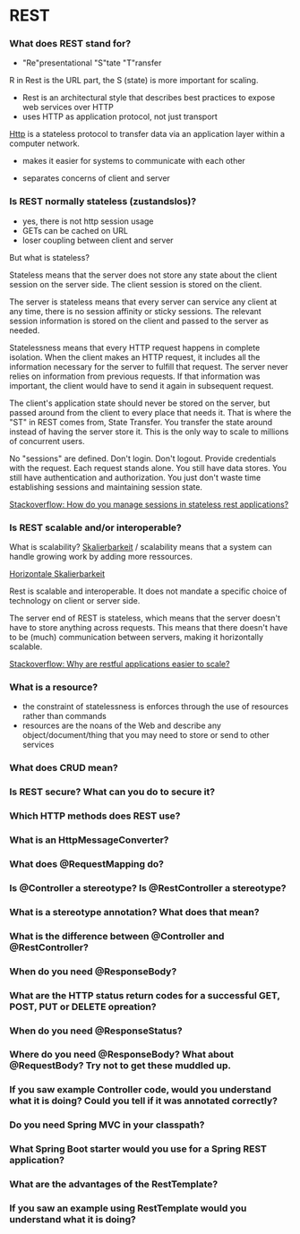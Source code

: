 # REST #

### What does REST stand for? ###

- "Re"presentational "S"tate "T"ransfer

R in Rest is the URL part, the S (state) is more important for scaling.

- Rest is an architectural style that describes best practices to expose web services over HTTP
- uses HTTP as application protocol, not just transport

[Http](https://de.wikipedia.org/wiki/Hypertext_Transfer_Protocol) is a stateless protocol to transfer data via an application layer within a computer network.

- makes it easier for systems to communicate with each other

- separates concerns of client and server

### Is REST normally stateless (zustandslos)? ###

- yes, there is not http session usage
- GETs can be cached on URL 
- loser coupling between client and server

But what is stateless?

Stateless means that the server does not store any state about the client session on the server side.
The client session is stored on the client. 

The server is stateless means that every server can service any client at any time, there is no session affinity or sticky sessions. The relevant session information is stored on the client and passed to the server as needed.

Statelessness means that every HTTP request happens in complete isolation. When the client makes an HTTP request, it includes all the information necessary for the server to fulfill that request. The server never relies on information from previous requests. If that information was important, the client would have to send it again in subsequent request.

The client's application state should never be stored on the server, but passed around from the client to every place that needs it.
That is where the "ST" in REST comes from, State Transfer. You transfer the state around instead of having the server store it. This is the only way to scale to millions of concurrent users.

No "sessions" are defined. Don't login. Don't logout. Provide credentials with the request. Each request stands alone.
You still have data stores. You still have authentication and authorization. You just don't waste time establishing sessions and maintaining session state.

[Stackoverflow: How do you manage sessions in stateless rest applications?](https://stackoverflow.com/questions/3105296/if-rest-applications-are-supposed-to-be-stateless-how-do-you-manage-sessions#:~:text=Stateless%20means%20the%20state%20of,known%20from%20any%20prior%20request.)

### Is REST scalable and/or interoperable? ###

What is scalability?
[Skalierbarkeit](https://de.wikipedia.org/wiki/Skalierbarkeit) / scalability means that a system can handle growing work by adding more ressources.

[Horizontale Skalierbarkeit](https://de.wikipedia.org/wiki/Skalierbarkeit#Horizontale_Skalierung_(scale_out))

Rest is scalable and interoperable. It does not mandate a specific choice of technology on client or server side.

The server end of REST is stateless, which means that the server doesn't have to store anything across requests. This means that there doesn't have to be (much) communication between servers, making it horizontally scalable.

[Stackoverflow: Why are restful applications easier to scale?](https://stackoverflow.com/questions/11297471/why-are-restful-applications-easier-to-scale)


### What is a resource?  ###

- the constraint of statelessness is enforces through the use of resources rather than commands
- resources are the noans of the Web and describe any object/document/thing that you may need to store or send to other services

### What does CRUD mean? ###

### Is REST secure? What can you do to secure it? ###



### Which HTTP methods does REST use? ###

### What is an HttpMessageConverter? ###



### What does @RequestMapping do? ###

### Is @Controller a stereotype? Is @RestController a stereotype? ###

### What is a stereotype annotation? What does that mean? ###

### What is the difference between @Controller and @RestController? ###

### When do you need @ResponseBody? ###

### What are the HTTP status return codes for a successful GET, POST, PUT or DELETE opreation? ###

### When do you need @ResponseStatus? ###

### Where do you need @ResponseBody? What about @RequestBody? Try not to get these muddled up. ###

### If you saw example Controller code, would you understand what it is doing? Could you tell if it was annotated correctly? ###

### Do you need Spring MVC in your classpath? ###

### What Spring Boot starter would you use for a Spring REST application? ###

### What are the advantages of the RestTemplate? ###

### If you saw an example using RestTemplate would you understand what it is doing? ###
